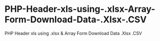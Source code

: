 # PHP-Header-xls-using-.xlsx-Array-Form-Download-Data-.Xlsx-.CSV
PHP Header xls using .xlsx &amp; Array Form Download  Data .Xlsx .CSV
